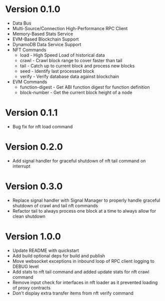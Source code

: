 # Version 0.1.0

- Data Bus
- Multi-Source/Connection High-Performance RPC Client
- Memory-Based Stats Service
- EVM-Based Blockchain Support
- DynamoDB Data Service Support
- NFT Commands
  - load - High Speed Load of historical data
  - crawl - Crawl block range to cover faster than tail
  - tail - Catch up to current block and process new blocks
  - seed - Identify last processed block
  - verify - Verify database data against blockchain
- EVM Commands
  - function-digest - Get ABI function digest for function definition
  - block-number - Get the current block height of a node

# Version 0.1.1

- Bug fix for nft load command

# Version 0.2.0

- Add signal handler for graceful shutdown of nft tail command on interrupt

# Version 0.3.0

- Replace signal handler with Signal Manager to properly handle graceful shutdown of crawl and tail nft commands
- Refactor tail to always process one block at a time to always allow for clean shutdown

# Version 1.0.0

- Update README with quickstart
- Add build optional deps for build and publish
- Move websocket exceptions in inbound loop of RPC client logging to DEBUG level
- Add stats to nft tail command and added update stats for nft crawl command
- Remove input check for interfaces in nft loader as it prevented loading of proxy contracts
- Don't display extra transfer items from nft verify command

